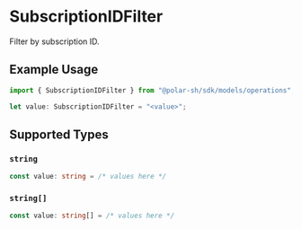# SubscriptionIDFilter

Filter by subscription ID.

## Example Usage

```typescript
import { SubscriptionIDFilter } from "@polar-sh/sdk/models/operations";

let value: SubscriptionIDFilter = "<value>";
```

## Supported Types

### `string`

```typescript
const value: string = /* values here */
```

### `string[]`

```typescript
const value: string[] = /* values here */
```

